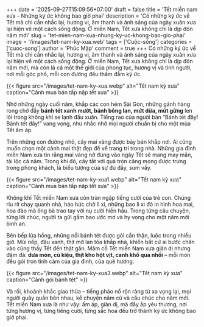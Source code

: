 +++
date = '2025-09-27T15:09:56+07:00'
draft = false
title = 'Tết miền nam xưa - Những ký ức không bao giờ phai'
description = 'Có những ký ức về Tết mà chỉ cần nhắc lại, hương vị, âm thanh và ánh sáng của ngày xuân xưa lại hiện về một cách sống động. Ở miền Nam, Tết xưa không chỉ là dịp đón năm mới'
slug = 'tet-mien-nam-xua-nhung-ky-uc-khong-bao-gio-phai'
image = '/images/tet-nam-ky-xua.web'
tags = ['Cuộc-sống']
categories = ['cuoc-song']
author = 'Phúc Mập'
comment = true
+++
Có những ký ức về Tết mà chỉ cần nhắc lại, hương vị, âm thanh và ánh sáng của ngày xuân xưa lại hiện về một cách sống động. Ở miền Nam, Tết xưa không chỉ là dịp đón năm mới, mà còn là cả một thế giới của phong tục, hương vị và tình người, nơi mỗi góc phố, mỗi con đường đều thấm đẫm ký ức.

{{< figure src="/images/tet-nam-ky-xua.webp" alt="Tết nam kỳ xưa" caption="Cảnh mua bán tấp nập tết xưa" >}}

Nhớ những ngày cuối năm, khắp các con hẻm Sài Gòn, những gánh hàng rong chở đầy **bánh tét xanh mướt, bánh bông lan, mứt dừa, mứt gừng** len lỏi trong không khí se lạnh đầu xuân. Tiếng rao của người bán “Bánh tét đây! Bánh tét đây!” vang vọng, như nhắc nhở mọi người chuẩn bị cho một mùa Tết ấm áp.

Trên những con đường nhỏ, cây mai vàng được bày bán khắp nơi. Ai cũng muốn chọn một cành mai thật đẹp để về trang trí trong nhà. Những gia đình miền Nam xưa tin rằng mai vàng nở đúng vào ngày Tết sẽ mang may mắn, tài lộc cả năm. Trong khi đó, cây tắt với quả tròn căng mọng được trưng trong phòng khách, là biểu tượng của sự đủ đầy, sum vầy.

{{< figure src="/images/tet-nam-ky-xua1.webp" alt="Tết nam kỳ xưa" caption="Cảnh mua bán tấp nập tết xưa" >}}

Không khí Tết miền Nam xưa còn tràn ngập tiếng cười của trẻ con. Chúng ríu rít chạy quanh nhà, háo hức chờ lì xì, những bao lì xì đỏ in hình hoa mai, hoa đào mà ông bà trao tay với nụ cười hiền hậu. Trong từng câu chuyện, từng lời chúc, người ta gửi gắm bao ước mơ và hy vọng cho một năm mới bình an.

Bên bếp lửa hồng, những nồi bánh tét được gói cẩn thận, luộc trong nhiều giờ. Mùi nếp, đậu xanh, thịt mỡ lan tỏa khắp nhà, khiến bất cứ ai bước chân vào cũng thấy Tết đến thật gần. Mâm cỗ Tết miền Nam xưa giản dị nhưng đậm đà: **dưa món, củ kiệu, thịt kho hột vịt, canh khổ qua nhồi** – mỗi món đều gói trọn tình cảm của gia đình, của quê hương.

{{< figure src="/images/tet-nam-ky-xua3.webp" alt="Tết nam kỳ xưa" caption="Cảnh gói bánh tét" >}}

Và rồi, khoảnh khắc giao thừa – tiếng pháo nổ rộn ràng từ xa vọng lại, mọi người quây quần bên nhau, kể chuyện năm cũ và cầu chúc cho năm mới. Tết miền Nam xưa là như vậy: ấm áp, giản dị, mà đầy ắp yêu thương, nơi từng hương vị, từng tiếng cười, từng sắc hoa đều trở thành ký ức không bao giờ phai.